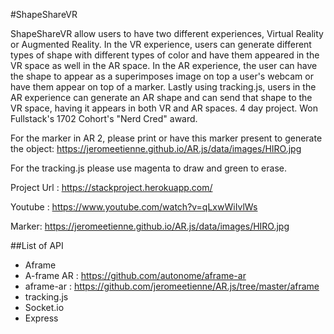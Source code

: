 #ShapeShareVR

ShapeShareVR allow users to have two different experiences, Virtual Reality or Augmented Reality. In the VR experience, users can generate different types of shape with different types of color and have them appeared in the VR space as well in the AR space. In the AR experience, the user can have the shape to appear as a superimposes image on top a user's webcam or have them appear on top of a marker. Lastly using tracking.js, users in the AR experience can generate an AR shape and can send that shape to the VR space, having it appears in both VR and AR spaces. 4 day project. Won Fullstack's 1702 Cohort's "Nerd Cred" award.

For the marker in AR 2, please print or have this marker present to generate the object:  https://jeromeetienne.github.io/AR.js/data/images/HIRO.jpg

For the tracking.js please use magenta to draw and green to erase.

Project Url : https://stackproject.herokuapp.com/

Youtube : https://www.youtube.com/watch?v=qLxwWiIvlWs

Marker: https://jeromeetienne.github.io/AR.js/data/images/HIRO.jpg

##List of API
- Aframe
- A-frame AR : https://github.com/autonome/aframe-ar
- aframe-ar : https://github.com/jeromeetienne/AR.js/tree/master/aframe
- tracking.js
- Socket.io
- Express
